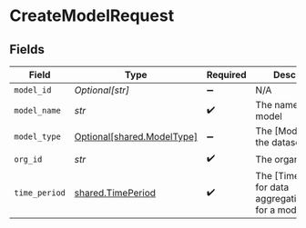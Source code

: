 # CreateModelRequest


## Fields

| Field                                                          | Type                                                           | Required                                                       | Description                                                    | Example                                                        |
| -------------------------------------------------------------- | -------------------------------------------------------------- | -------------------------------------------------------------- | -------------------------------------------------------------- | -------------------------------------------------------------- |
| `model_id`                                                     | *Optional[str]*                                                | :heavy_minus_sign:                                             | N/A                                                            | model-123                                                      |
| `model_name`                                                   | *str*                                                          | :heavy_check_mark:                                             | The name of a model                                            | Credit-Score-1                                                 |
| `model_type`                                                   | [Optional[shared.ModelType]](../../models/shared/modeltype.md) | :heavy_minus_sign:                                             | The [ModelType] of the dataset                                 | CLASSIFICATION                                                 |
| `org_id`                                                       | *str*                                                          | :heavy_check_mark:                                             | The organization ID                                            | org-123                                                        |
| `time_period`                                                  | [shared.TimePeriod](../../models/shared/timeperiod.md)         | :heavy_check_mark:                                             | The [TimePeriod] for data aggregation/alerting for a model     | P1D                                                            |